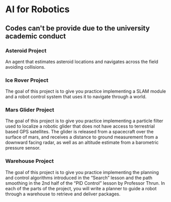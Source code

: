 # AI for Robotics

## Codes can't be provide due to the university academic conduct 

### Asteroid Project
An agent that estimates asteroid locations and navigates across the field avoiding collisions.

### Ice Rover Project
The goal of this project is to give you practice implementing a SLAM module
and a robot control system that uses it to navigate through a world.

### Mars Glider Project
The goal of this project is to give you practice implementing a particle filter
used to localize a robotic glider that does not have access to terrestrial based
GPS satellites. The glider is released from a spacecraft over the surface of mars,
and receives a distance to ground measurement from a downward facing radar,
as well as an altitude estimate from a barometric pressure sensor.

### Warehouse Project
The goal of this project is to give you practice implementing the planning and control algorithms
introduced in the “Search” lesson and the path smoothing in the 2nd half of the “PID Control” lesson by
Professor Thrun. In each of the parts of the project, you will write a planner to guide a robot through a
warehouse to retrieve and deliver packages.
